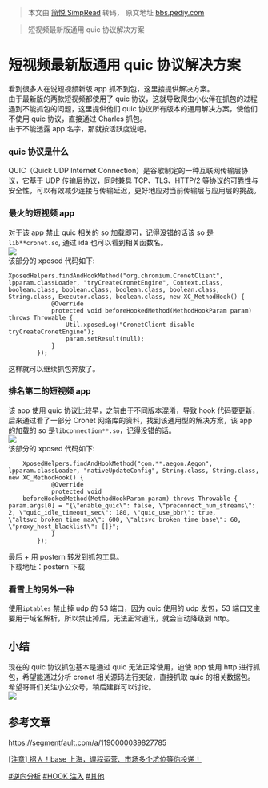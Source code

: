 > 本文由 [简悦 SimpRead](http://ksria.com/simpread/) 转码， 原文地址 [bbs.pediy.com](https://bbs.pediy.com/thread-268651.htm)

> 短视频最新版通用 quic 协议解决方案

短视频最新版通用 quic 协议解决方案
====================

看到很多人在说短视频新版 app 抓不到包，这里接提供解决方案。  
由于最新版的两款短视频都使用了 quic 协议，这就导致爬虫小伙伴在抓包的过程遇到不能抓包的问题，这里提供他们 quic 协议所有版本的通用解决方案，使他们不使用 quic 协议，直接通过 Charles 抓包。  
由于不能透露 app 名字，那就按活跃度说吧。

### quic 协议是什么

QUIC（Quick UDP Internet Connection）是谷歌制定的一种互联网传输层协议，它基于 UDP 传输层协议，同时兼具 TCP、TLS、HTTP/2 等协议的可靠性与安全性，可以有效减少连接与传输延迟，更好地应对当前传输层与应用层的挑战。

### 最火的短视频 app

对于该 app 禁止 quic 相关的 so 加载即可，记得没错的话该 so 是`lib**cronet.so`, 通过 ida 也可以看到相关函数名。  
![](https://p3-juejin.byteimg.com/tos-cn-i-k3u1fbpfcp/d825c410dbb842a8b24b91735dd11314~tplv-k3u1fbpfcp-zoom-1.image)  
该部分的 xposed 代码如下:

```
XposedHelpers.findAndHookMethod("org.chromium.CronetClient", lpparam.classLoader, "tryCreateCronetEngine", Context.class, boolean.class, boolean.class, boolean.class, boolean.class, String.class, Executor.class, boolean.class, new XC_MethodHook() {
            @Override
            protected void beforeHookedMethod(MethodHookParam param) throws Throwable {
                Util.xposedLog("CronetClient disable tryCreateCronetEngine");
                param.setResult(null);
            }
        });

```

这样就可以继续抓包奔放了。

### 排名第二的短视频 app

该 app 使用 quic 协议比较早，之前由于不同版本混淆，导致 hook 代码要更新，后来通过看了一部分 Cronet 网络库的资料，找到该通用型的解决方案，该 app 的加载的 so 是`libconnection**.so`，记得没错的话。  
![](https://p3-juejin.byteimg.com/tos-cn-i-k3u1fbpfcp/022c7c27d3064510a8e5e3af5df1ad65~tplv-k3u1fbpfcp-zoom-1.image)  
该部分的 xposed 代码如下:

```
    XposedHelpers.findAndHookMethod("com.**.aegon.Aegon", lpparam.classLoader, "nativeUpdateConfig", String.class, String.class, new XC_MethodHook() {
            @Override
            protected void
    beforeHookedMethod(MethodHookParam param) throws Throwable {
param.args[0] = "{\"enable_quic\": false, \"preconnect_num_streams\": 2, \"quic_idle_timeout_sec\": 180, \"quic_use_bbr\": true, \"altsvc_broken_time_max\": 600, \"altsvc_broken_time_base\": 60, \"proxy_host_blacklist\": []}";
            }
        });

```

最后 + 用 postern 转发到抓包工具。  
下载地址：postern 下载

### 看雪上的另外一种

使用`iptables` 禁止掉 udp 的 53 端口，因为 quic 使用的 udp 发包，53 端口又主要用于域名解析，所以禁止掉后，无法正常通讯，就会自动降级到 http。

小结
--

现在的 quic 协议抓包基本是通过 quic 无法正常使用，迫使 app 使用 http 进行抓包，希望能通过分析 cronet 相关源码进行突破，直接抓取 quic 的相关数据包。  
希望哥哥们关注小公众号，稍后建群可以讨论。  
![](https://p1-juejin.byteimg.com/tos-cn-i-k3u1fbpfcp/fa299664b0e44831b1216fe1d35a979b~tplv-k3u1fbpfcp-watermark.image)

参考文章
----

https://segmentfault.com/a/1190000039827785

[[注意] 招人！base 上海，课程运营、市场多个坑位等你投递！](https://bbs.pediy.com/thread-267474.htm)

[#逆向分析](forum-161-1-118.htm) [#HOOK 注入](forum-161-1-125.htm) [#其他](forum-161-1-129.htm)